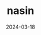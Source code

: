 ---
title: nasin
description: Automatic Task Scheduler
date: 2024-03-18
language: rust
source: https://github.com/jonot-cyber/nasin
---